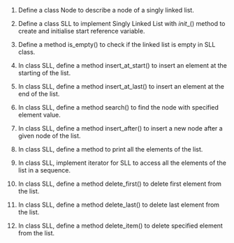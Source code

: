 
1. Define a class Node to describe a node of a singly linked list.

2. Define a class SLL to implement Singly Linked List with _init__() method to create and initialise start reference variable.

3. Define a method is_empty() to check if the linked list is empty in SLL class.

4. In class SLL, define a method insert_at_start() to insert an element at the starting of the list.

5. In class SLL, define a method insert_at_last() to insert an element at the end of the list.

6. In class SLL, define a method search() to find the node with specified element value.

7. In class SLL, define a method insert_after() to insert a new node after a given node of the list.

8. In class SLL, define a method to print all the elements of the list.

9. In class SLL, implement iterator for SLL to access all the elements of the list in a sequence.

10. In class SLL, define a method delete_first() to delete first element from the list.

11. In class SLL, define a method delete_last() to delete last element from the list.

12. In class SLL, define a method delete_item() to delete specified element from the list.